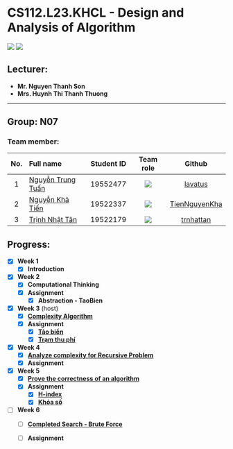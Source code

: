 # CS112.L23.KHCL - Design and Analysis of Algorithm
![](https://img.shields.io/badge/Status-working-brightgreen) [![](https://img.shields.io/badge/Contributors-3-brightgreen)](https://github.com/TienNguyenKha/CS112.L23.KHCL---Analysis-and-Design-of-Algorithms/graphs/contributors)
## Lecturer:
- **Mr. Nguyen Thanh Son**   
- **Mrs. Huynh Thi Thanh Thuong**
---
## Group: N07

### Team member:
|No.| Full name         |Student ID       |Team role      |Github|
|:-:|:------------------|:---------:|:--------:|:-----------:|
| 1	|[Nguyễn Trung Tuấn](https://www.facebook.com/trungtuan.nguyen.509994)	| 19552477	| ![](https://img.shields.io/badge/-Leader-yellow) |[lavatus](https://github.com/lavatus)|
| 2	|[Nguyễn Khả Tiến](https://www.facebook.com/tiennguyenbangde)	| 19522337	| ![](https://img.shields.io/badge/-Member-yellow)  |[TienNguyenKha](https://github.com/TienNguyenKha)|
| 3	|[Trịnh Nhật Tân](https://www.facebook.com/8thJunie)	  | 19522179	| ![](https://img.shields.io/badge/-Member-yellow)  |[trnhattan](https://github.com/trnhattan)|

## Progress: 
- [x] **Week 1** 
  - [x] **Introduction**

- [x] **Week 2** 
  - [x] **Computational Thinking**
  - [x] **Assignment**
    - [x] **Abstraction - TaoBien**

- [x] **Week 3** (host)
  - [x] **[Complexity Algorithm](https://github.com/TienNguyenKha/CS112.L23.KHCL---Analysis-and-Design-of-Algorithms/tree/main/Presentation)**
  - [x] **Assignment**
    - [x] **[Tảo biển](https://github.com/TienNguyenKha/CS112.L23.KHCL---Analysis-and-Design-of-Algorithms/tree/main/Assignments/Week03)**
    - [x] **[Trạm thu phí](https://github.com/TienNguyenKha/CS112.L23.KHCL---Analysis-and-Design-of-Algorithms/tree/main/Assignments/Week03)**

- [x] **Week 4**
  - [x] **[Analyze complexity for Recursive Problem](https://github.com/TNT535/CS112.L23.KHCL_Recursive_algorithm/blob/main/CS112_Group2.pdf)**
  - [x] **Assignment**

- [x] **Week 5**
  - [x] **[Prove the correctness of an algorithm](https://github.com/KBGIBN/L23.KHCL.N01)**
  - [x] **Assignment**
    - [x] **[H-index](https://github.com/TienNguyenKha/CS112.L23.KHCL---Analysis-and-Design-of-Algorithms/tree/main/Assignments/Week05)**
    - [x] **[Khóa số](https://github.com/TienNguyenKha/CS112.L23.KHCL---Analysis-and-Design-of-Algorithms/tree/main/Assignments/Week05)**
   
- [ ] **Week 6**
  - [ ] **[Completed Search - Brute Force]()**
  - [ ] **Assignment**
  
